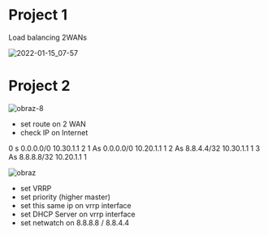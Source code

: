 # Project 1
Load balancing 2WANs



![2022-01-15_07-57](https://user-images.githubusercontent.com/75216446/149612683-20994a83-6436-4099-a642-6f5b88041af6.png)


# Project 2

![obraz-8](https://user-images.githubusercontent.com/75216446/165448404-dedcd3b2-7fd6-40e2-9f33-8f44758c8bc8.png)


- set route on 2 WAN
- check IP on Internet

0   s 0.0.0.0/0       10.30.1.1         2
1  As 0.0.0.0/0       10.20.1.1         1
2  As 8.8.4.4/32      10.30.1.1         1
3  As 8.8.8.8/32      10.20.1.1         1

![obraz](https://user-images.githubusercontent.com/75216446/165448765-6017a0cc-e1a2-41f6-b516-4adf5fc99e83.png)

- set VRRP
- set priority (higher master)
- set this same ip on vrrp interface
- set DHCP Server on vrrp interface
- set netwatch on 8.8.8.8 / 8.8.4.4
